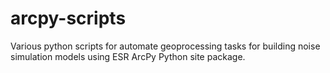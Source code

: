 # arcpy-scripts
 Various python scripts for automate geoprocessing tasks for building noise simulation models using ESR ArcPy Python site package.

